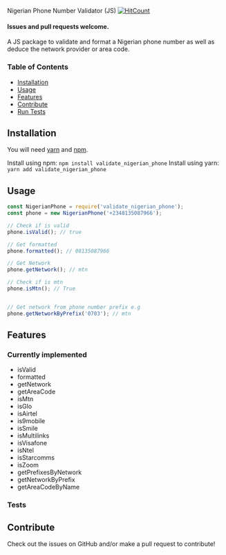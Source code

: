  Nigerian Phone Number Validator (JS)
[![HitCount](http://hits.dwyl.io/djunehor/js_validate_nigerian_phone.svg)](http://hits.dwyl.io/djunehor/js_validate_nigerian_phone)

#### Issues and pull requests welcome.

A JS package to validate and format a Nigerian phone number as well as deduce the network provider or area code.

### Table of Contents
* [Installation](#installation)
* [Usage](#usage)
* [Features](#features)
* [Contribute](#contribute)
* [Run Tests](#tests)

## Installation
You will need [yarn](https://yarnpkg.com/lang/en/docs/install/) and [npm](https://www.npmjs.com/get-npm).

Install using npm: `npm install validate_nigerian_phone`
Install using yarn: `yarn add validate_nigerian_phone`

## Usage

```js
const NigerianPhone = require('validate_nigerian_phone');
const phone = new NigerianPhone('+2348135087966');

// Check if is valid
phone.isValid(); // true

// Get formatted
phone.formatted(); // 08135087966

// Get Network
phone.getNetwork(); // mtn

// Check if is mtn
phone.isMtn(); // True


// Get network from phone number prefix e.g
phone.getNetworkByPrefix('0703'); // mtn

```

## Features
### Currently implemented
* isValid
* formatted
* getNetwork
* getAreaCode
* isMtn
* isGlo
* isAirtel
* is9mobile
* isSmile
* isMultilinks
* isVisafone
* isNtel
* isStarcomms
* isZoom
* getPrefixesByNetwork
* getNetworkByPrefix
* getAreaCodeByName

### Tests


## Contribute
Check out the issues on GitHub and/or make a pull request to contribute!
